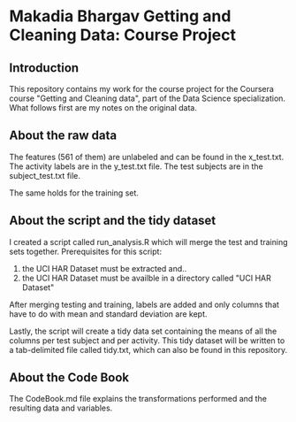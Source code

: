 Makadia Bhargav
Getting and Cleaning Data: Course Project
=========================================

Introduction
------------
This repository contains my work for the course project for the Coursera course "Getting and Cleaning data", part of the Data Science specialization.
What follows first are my notes on the original data.

About the raw data
------------------

The features (561 of them) are unlabeled and can be found in the x_test.txt. 
The activity labels are in the y_test.txt file.
The test subjects are in the subject_test.txt file.

The same holds for the training set.

About the script and the tidy dataset
-------------------------------------
I created a script called run_analysis.R which will merge the test and training sets together.
Prerequisites for this script:

1. the UCI HAR Dataset must be extracted and..
2. the UCI HAR Dataset must be availble in a directory called "UCI HAR Dataset"

After merging testing and training, labels are added and only columns that have to do with mean and standard deviation are kept.

Lastly, the script will create a tidy data set containing the means of all the columns per test subject and per activity.
This tidy dataset will be written to a tab-delimited file called tidy.txt, which can also be found in this repository.

About the Code Book
-------------------
The CodeBook.md file explains the transformations performed and the resulting data and variables.

